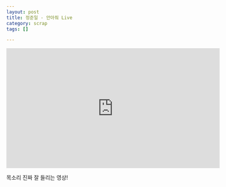 ```yaml
---
layout: post
title: 정준일 - 안아줘 Live
category: scrap
tags: []

---
```


<!-- more -->

<iframe width="560" height="315" src="http://www.youtube.com/embed/famJ6XuIl6U" frameborder="0" allowfullscreen=""></iframe>

목소리 진짜 잘 들리는 영상!
